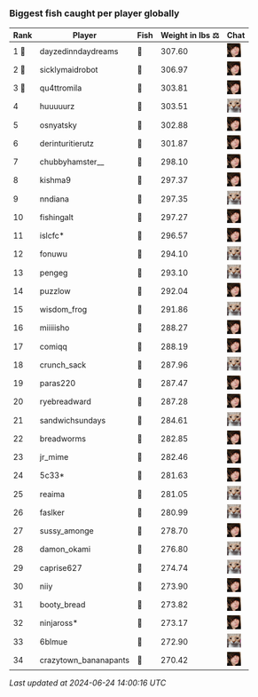 ### Biggest fish caught per player globally
| Rank | Player | Fish | Weight in lbs ⚖️ | Chat |
|------|--------|-----------|---------|-------|
| 1 🥇  | dayzedinndaydreams | 🦑 | 307.60 | ![breadworms](https://raw.githubusercontent.com/blableblup/gofish/main/images/players/breadworms.png) |
| 2 🥈  | sicklymaidrobot | 🦑 | 306.97 | ![breadworms](https://raw.githubusercontent.com/blableblup/gofish/main/images/players/breadworms.png) |
| 3 🥉  | qu4ttromila | 🐳 | 303.81 | ![breadworms](https://raw.githubusercontent.com/blableblup/gofish/main/images/players/breadworms.png) |
| 4  | huuuuurz | 🐳 | 303.51 | ![psp1g](https://raw.githubusercontent.com/blableblup/gofish/main/images/players/psp1g.png) |
| 5  | osnyatsky | 🐳 | 302.88 | ![breadworms](https://raw.githubusercontent.com/blableblup/gofish/main/images/players/breadworms.png) |
| 6  | derinturitierutz | 🐳 | 301.87 | ![breadworms](https://raw.githubusercontent.com/blableblup/gofish/main/images/players/breadworms.png) |
| 7  | chubbyhamster__ | 🐳 | 298.10 | ![breadworms](https://raw.githubusercontent.com/blableblup/gofish/main/images/players/breadworms.png) |
| 8  | kishma9 | 🐳 | 297.37 | ![breadworms](https://raw.githubusercontent.com/blableblup/gofish/main/images/players/breadworms.png) |
| 9  | nndiana | 🐳 | 297.35 | ![psp1g](https://raw.githubusercontent.com/blableblup/gofish/main/images/players/psp1g.png) |
| 10  | fishingalt | 🐳 | 297.27 | ![breadworms](https://raw.githubusercontent.com/blableblup/gofish/main/images/players/breadworms.png) |
| 11  | islcfc* | 🐳 | 296.57 | ![breadworms](https://raw.githubusercontent.com/blableblup/gofish/main/images/players/breadworms.png) |
| 12  | fonuwu | 🐳 | 294.10 | ![psp1g](https://raw.githubusercontent.com/blableblup/gofish/main/images/players/psp1g.png) |
| 13  | pengeg | 🐳 | 293.10 | ![psp1g](https://raw.githubusercontent.com/blableblup/gofish/main/images/players/psp1g.png) |
| 14  | puzzlow | 🐳 | 292.04 | ![breadworms](https://raw.githubusercontent.com/blableblup/gofish/main/images/players/breadworms.png) |
| 15  | wisdom_frog | 🐳 | 291.86 | ![psp1g](https://raw.githubusercontent.com/blableblup/gofish/main/images/players/psp1g.png) |
| 16  | miiiiisho | 🦈 | 288.27 | ![breadworms](https://raw.githubusercontent.com/blableblup/gofish/main/images/players/breadworms.png) |
| 17  | comiqq | 🐳 | 288.19 | ![breadworms](https://raw.githubusercontent.com/blableblup/gofish/main/images/players/breadworms.png) |
| 18  | crunch_sack | 🐳 | 287.96 | ![psp1g](https://raw.githubusercontent.com/blableblup/gofish/main/images/players/psp1g.png) |
| 19  | paras220 | 🐳 | 287.47 | ![breadworms](https://raw.githubusercontent.com/blableblup/gofish/main/images/players/breadworms.png) |
| 20  | ryebreadward | 🐳 | 287.28 | ![breadworms](https://raw.githubusercontent.com/blableblup/gofish/main/images/players/breadworms.png) |
| 21  | sandwichsundays | 🐉 | 284.61 | ![psp1g](https://raw.githubusercontent.com/blableblup/gofish/main/images/players/psp1g.png) |
| 22  | breadworms | 🐳 | 282.85 | ![breadworms](https://raw.githubusercontent.com/blableblup/gofish/main/images/players/breadworms.png) |
| 23  | jr_mime | 🦑 | 282.46 | ![breadworms](https://raw.githubusercontent.com/blableblup/gofish/main/images/players/breadworms.png) |
| 24  | 5c33* | 🐉 | 281.63 | ![breadworms](https://raw.githubusercontent.com/blableblup/gofish/main/images/players/breadworms.png) |
| 25  | reaima | 🐳 | 281.05 | ![psp1g](https://raw.githubusercontent.com/blableblup/gofish/main/images/players/psp1g.png) |
| 26  | faslker | 🐳 | 280.99 | ![psp1g](https://raw.githubusercontent.com/blableblup/gofish/main/images/players/psp1g.png) |
| 27  | sussy_amonge | 🐉 | 278.70 | ![breadworms](https://raw.githubusercontent.com/blableblup/gofish/main/images/players/breadworms.png) |
| 28  | damon_okami | 🐉 | 276.80 | ![psp1g](https://raw.githubusercontent.com/blableblup/gofish/main/images/players/psp1g.png) |
| 29  | caprise627 | 🐳 | 274.74 | ![psp1g](https://raw.githubusercontent.com/blableblup/gofish/main/images/players/psp1g.png) |
| 30  | niiy | 🐳 | 273.90 | ![breadworms](https://raw.githubusercontent.com/blableblup/gofish/main/images/players/breadworms.png) |
| 31  | booty_bread | 🐉 | 273.82 | ![breadworms](https://raw.githubusercontent.com/blableblup/gofish/main/images/players/breadworms.png) |
| 32  | ninjaross* | 🦑 | 273.17 | ![breadworms](https://raw.githubusercontent.com/blableblup/gofish/main/images/players/breadworms.png) |
| 33  | 6blmue | 🐳 | 272.90 | ![psp1g](https://raw.githubusercontent.com/blableblup/gofish/main/images/players/psp1g.png) |
| 34  | crazytown_bananapants | 🦈 | 270.42 | ![breadworms](https://raw.githubusercontent.com/blableblup/gofish/main/images/players/breadworms.png) |

_Last updated at 2024-06-24 14:00:16 UTC_